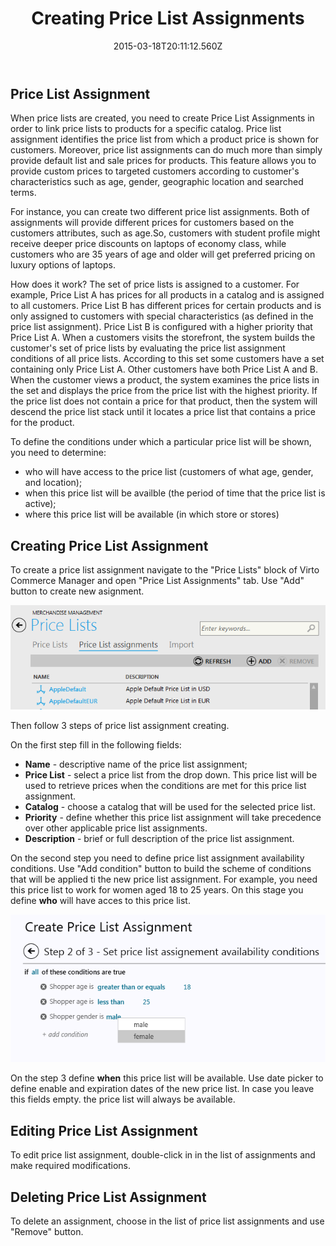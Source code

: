 ﻿---
title: Creating Price List Assignments
description: Creating Price List Assignments
layout: docs
date: 2015-03-18T20:11:12.560Z
priority: 3
---
## Price List Assignment

When price lists are created, you need to create Price List Assignments in order to link price lists to products for a specific catalog. Price list assignment identifies the price list from which a product price is shown for customers. Moreover, price list assignments can do much more than simply provide default list and sale prices for products. This feature allows you to provide custom prices to targeted customers according to customer's characteristics such as age, gender, geographic location and searched terms.

For instance, you can create two different price list assignments. Both of assignments will provide different prices for customers based on the customers attributes, such as age.So, customers with student profile might receive deeper price discounts on laptops of economy class, while customers who are 35 years of age and older will get preferred pricing on luxury options of laptops.

How does it work? The set of price lists is assigned to a customer. For example, Price List A has prices for all products in a catalog and is assigned to all customers. Price List B has different prices for certain products and is only assigned to customers with special characteristics (as defined in the price list assignment). Price List B is configured with a higher priority that Price List A. When a customers visits the storefront, the system builds the customer's set of price lists by evaluating the price list assignment conditions of all price lists. According to this set some customers have a set containing only Price List A. Other customers have both Price List A and B. When the customer views a product, the system examines the price lists in the set and displays the price from the price list with the highest priority. If the price list does not contain a price for that product, then the system will descend the price list stack until it locates a price list that contains a price for the product.

To define the conditions under which a particular price list will be shown, you need to determine:

* who will have access to the price list (customers of what age, gender, and location);
* when this price list will be availble (the period of time that the price list is active);
* where this price list will be available (in which store or stores)

## Creating Price List Assignment

To create a price list assignment navigate to the "Price Lists" block of Virto Commerce Manager and open "Price List Assignments" tab. Use "Add" button to create new asignment.

<img src="../../../assets/images/docs/009-new-assignment.PNG" />

Then follow 3 steps of price list assignment creating.

On the first step fill in the following fields:

* **Name** - descriptive name of the price list assignment;
* **Price List** - select a price list from the drop down. This price list will be used to retrieve prices when the conditions are met for this price list assignment.
* **Catalog** - choose a catalog that will be used for the selected price list.
* **Priority** - define whether this price list assignment will take precedence over other applicable price list assignments.
* **Description** - brief or full description of the price list assignment.

On the second step you need to define price list assignment availability conditions. Use "Add condition" button to build the scheme of conditions that will be applied ti the new price list assignment. For example, you need this price list to work for women aged 18 to 25 years. On this stage you define **who** will have acces to this price list.

<img src="../../../assets/images/docs/010-new-assignment.png" />

On the step 3 define **when** this price list will be available. Use date picker to define enable and expiration dates of the new price list. In case you leave this fields empty. the price list will always be available.

## Editing Price List Assignment

To edit price list assignment, double-click in in the list of assignments and make required modifications.

## Deleting Price List Assignment

To delete an assignment, choose in the list of price list assignments and use "Remove" button.
